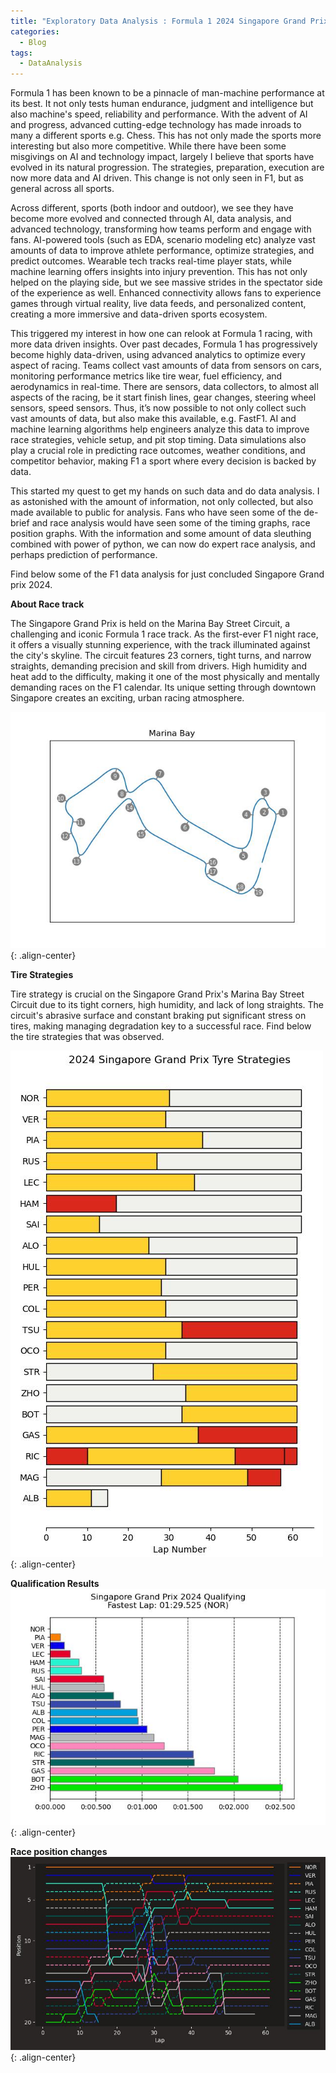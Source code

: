 ```yaml
---
title: "Exploratory Data Analysis : Formula 1 2024 Singapore Grand Prix"
categories:
  - Blog
tags:
  - DataAnalysis
---
```


Formula 1 has been known to be a pinnacle of man-machine performance at its best. It not only tests human endurance, judgment and intelligence but also machine's speed, reliability and performance.
With the advent of AI and progress, advanced cutting-edge technology has made inroads to many a different sports e.g. Chess. This has not only made the sports more interesting but also more competitive. While there have been some misgivings on AI and technology impact, largely I believe that sports have evolved in its natural progression. The strategies, preparation, execution are now more data and AI driven. This change is not only seen in F1, but as general across all sports.

Across different, sports (both indoor and outdoor), we see they have become more evolved and connected through AI, data analysis, and advanced technology, transforming how teams perform and engage with fans. AI-powered tools (such as EDA, scenario modeling etc) analyze vast amounts of data to improve athlete performance, optimize strategies, and predict outcomes. Wearable tech tracks real-time player stats, while machine learning offers insights into injury prevention. This has not only helped on the playing side, but we see massive strides in the spectator side of the experience as well. Enhanced connectivity allows fans to experience games through virtual reality, live data feeds, and personalized content, creating a more immersive and data-driven sports ecosystem.

This triggered my interest in how one can relook at Formula 1 racing, with more data driven insights. Over past decades, Formula 1 has progressively become highly data-driven, using advanced analytics to optimize every aspect of racing. Teams collect vast amounts of data from sensors on cars, monitoring performance metrics like tire wear, fuel efficiency, and aerodynamics in real-time. There are sensors, data collectors, to almost all aspects of the racing, be it start finish lines, gear changes, steering wheel sensors, speed sensors. Thus, it’s now possible to not only collect such vast amounts of data, but also make this available, e.g. FastF1. AI and machine learning algorithms help engineers analyze this data to improve race strategies, vehicle setup, and pit stop timing. Data simulations also play a crucial role in predicting race outcomes, weather conditions, and competitor behavior, making F1 a sport where every decision is backed by data.

This started my quest to get my hands on such data and do data analysis. I as astonished with the amount of information, not only collected, but also made available to public for analysis. Fans who have seen some of the de-brief and race analysis would have seen some of the timing graphs, race position graphs. With the information and some amount of data sleuthing combined with power of python, we can now do expert race analysis, and perhaps prediction of performance.

Find below some of the F1 data analysis for just concluded Singapore Grand prix 2024.

**About Race track**

The Singapore Grand Prix is held on the Marina Bay Street Circuit, a challenging and iconic Formula 1 race track. As the first-ever F1 night race, it offers a visually stunning experience, with the track illuminated against the city's skyline. The circuit features 23 corners, tight turns, and narrow straights, demanding precision and skill from drivers. High humidity and heat add to the difficulty, making it one of the most physically and mentally demanding races on the F1 calendar. Its unique setting through downtown Singapore creates an exciting, urban racing atmosphere.

![Singapore Race track](/assets/images/F1_2024_R18_SingaporeGP_RaceTrack.jpeg){: .align-center}

**Tire Strategies**

Tire strategy is crucial on the Singapore Grand Prix's Marina Bay Street Circuit due to its tight corners, high humidity, and lack of long straights. The circuit's abrasive surface and constant braking put significant stress on tires, making managing degradation key to a successful race.
Find below the tire strategies that was observed.

![Singapore Race track](/assets/images/F1_2024_R18_SingaporeGP_RaceTyreStrategies.jpeg){: .align-center}

**Qualification Results**
![Singapore Race track](/assets/images/F1_2024_R18_SingaporeGP_QualiResults.jpeg){: .align-center}

**Race position changes**
![Singapore Race track](/assets/images/F1_2024_R18_SingaporeGP_RacePositionChanges.jpeg){: .align-center}


